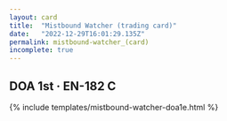 ```yaml
---
layout: card
title:  "Mistbound Watcher (trading card)"
date:   "2022-12-29T16:01:29.135Z"
permalink: mistbound-watcher_(card)
incomplete: true
---
```


## DOA 1st &middot; EN-182 C

{% include templates/mistbound-watcher-doa1e.html %}
